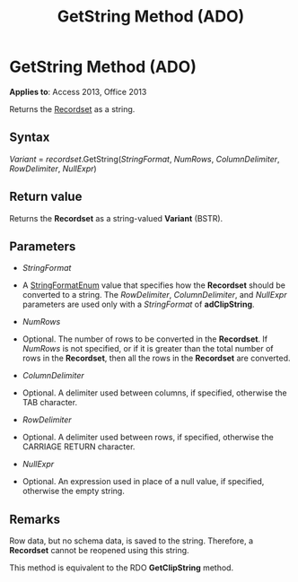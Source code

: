 ﻿---
title: GetString Method (ADO)
TOCTitle: GetString Method (ADO)
ms:assetid: f496305e-a1f5-7014-7808-7e4961e5f0fa
ms:mtpsurl: https://msdn.microsoft.com/library/JJ250242(v=office.15)
ms:contentKeyID: 48548693
ms.date: 09/18/2015
mtps_version: v=office.15
---

# GetString Method (ADO)


**Applies to**: Access 2013, Office 2013


Returns the [Recordset](recordset-object-ado.md) as a string.

## Syntax

*Variant* = *recordset*.GetString(*StringFormat*, *NumRows*, *ColumnDelimiter*, *RowDelimiter*, *NullExpr*)

## Return value

Returns the **Recordset** as a string-valued **Variant** (BSTR).

## Parameters

  - *StringFormat*

  - A [StringFormatEnum](stringformatenum.md) value that specifies how the **Recordset** should be converted to a string. The *RowDelimiter*, *ColumnDelimiter*, and *NullExpr* parameters are used only with a *StringFormat* of **adClipString**.

  - *NumRows*

  - Optional. The number of rows to be converted in the **Recordset**. If *NumRows* is not specified, or if it is greater than the total number of rows in the **Recordset**, then all the rows in the **Recordset** are converted.

  - *ColumnDelimiter*

  - Optional. A delimiter used between columns, if specified, otherwise the TAB character.

  - *RowDelimiter*

  - Optional. A delimiter used between rows, if specified, otherwise the CARRIAGE RETURN character.

  - *NullExpr*

  - Optional. An expression used in place of a null value, if specified, otherwise the empty string.

## Remarks

Row data, but no schema data, is saved to the string. Therefore, a **Recordset** cannot be reopened using this string.

This method is equivalent to the RDO **GetClipString** method.

